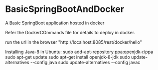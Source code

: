 # BasicSpringBootAndDocker
A Basic SpringBoot application hosted in docker

Refer the DockerCOmmands file for details to deploy in docker.

run the url in the browser "http://localhost:8085/rest/docker/hello"

Installing Java-8 in Ubuntu:
sudo add-apt-repository ppa:openjdk-r/ppa
sudo apt-get update
sudo apt-get install openjdk-8-jdk
sudo update-alternatives --config java
sudo update-alternatives --config javac

